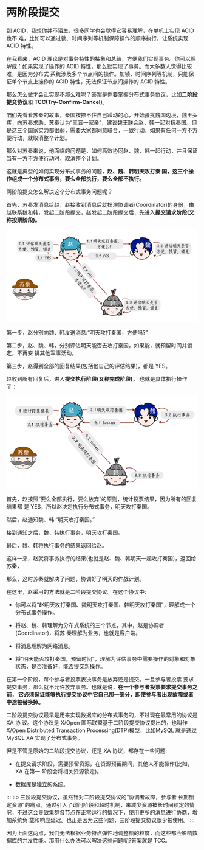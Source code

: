 # 两阶段提交

到 ACID，我想你并不陌生，很多同学也会觉得它容易理解，在单机上实现 ACID 也不 难，比如可以通过锁、时间序列等机制保障操作的顺序执行，让系统实现 ACID 特性。

在我看来，ACID 理论是对事务特性的抽象和总结，方便我们实现事务。你可以理解成：如果实现了操作的 ACID 特性，那么就实现了事务。而大多数人觉得比较难，是因为分布式 系统涉及多个节点间的操作。加锁、时间序列等机制，只能保证单个节点上操作的 ACID 特性，无法保证节点间操作的 ACID 特性。

那么怎么做才会让实现不那么难呢？答案是你要掌握分布式事务协议，比如**二阶段提交协议**和 **TCC(Try-Confirm-Cancel)**。


咱们先看看苏秦的故事，秦国按捺不住自己躁动的心，开始骚扰魏国边境，魏王头疼，向苏秦求助，苏秦认为“三晋一家亲”，建议魏王联合赵、韩一起对抗秦国。但是这三个国家实力都很弱，需要大家都同意联合，一致行动，如果有任何一方不方便行动，就取消整个计划。

那么对苏秦来说，他面临的问题是，如何高效协同赵、魏、韩一起行动，并且保证当有一方不方便行动时，取消整个计划。

这就是典型的如何实现分布式事务的问题，**赵、魏、韩明天攻打秦 国，这三个操作组成一个分布式事务，要么全部执行，要么全部不执行。**



两阶段提交怎么解决这个分布式事务问题呢？

首先，苏秦发消息给赵，赵接收到消息后就扮演协调者(Coordinator)的身份，由赵联系魏和韩，发起二阶段提交，赵发起二阶段提交后，先进入**提交请求阶段(又称投票阶段)。**

![img](./assets/image-20211109124213337.png)

第一步，赵分别向魏、韩发送消息:“明天攻打秦国，方便吗?”

第二步，赵、魏、韩，分别评估明天能否去攻打秦国，如果能，就预留时间并锁定，不再安
排其他军事活动。

第三步，赵得到全部的回复结果(包括他自己的评估结果)，都是 YES。



赵收到所有回复后，进入**提交执行阶段(又称完成阶段)，** 也就是具体执行操作了：

![img](./assets/image-20211109124645442.png)

首先，赵按照“要么全部执行，要么放弃”的原则，统计投票结果，因为所有的回复结果都 是 YES，所以赵决定执行分布式事务，明天攻打秦国。

然后，赵通知魏、韩:“明天攻打秦国。”

接到通知之后，魏、韩执行事务，明天攻打秦国。

最后，魏、韩将执行事务的结果返回给赵。

这样一来，赵就将事务执行的结果(也就是赵、魏、韩明天一起攻打秦国)，返回给苏秦，

那么，这时苏秦就解决了问题，协调好了明天的作战计划。

在这里，赵采用的方法就是二阶段提交协议。在这个协议中:

- 你可以将“赵明天攻打秦国、魏明天攻打秦国、韩明天攻打秦国”，理解成一个分布式事务操作。

- 将赵、魏、韩理解为分布式系统的三个节点，其中，赵是协调者(Coordinator)，将苏 秦理解为业务，也就是客户端。

- 将消息理解为网络消息。

- 将“明天能否攻打秦国，预留时间”，理解为评估事务中需要操作的对象和对象状态，是否准备好，能否提交新操作。



在第一个阶段，每个参与者投票表决事务是放弃还是提交。一旦参与者投票 要求提交事务，那么就不允许放弃事务。也就是说，**在一个参与者投票要求提交事务之前， 它必须保证能够执行提交协议中它自己那一部分，即使参与者出现故障或者中途被替换掉。**



二阶段提交协议最早是用来实现数据库的分布式事务的，不过现在最常用的协议是 XA 协 议。这个协议是 X/Open 国际联盟基于二阶段提交协议提出的，也叫作 X/Open Distributed Transaction Processing(DTP)模型，比如MySQL 就是通过 MySQL XA 实现了分布式事务。

但是不管是原始的二阶段提交协议，还是 XA 协议，都存在一些问题:

- 在提交请求阶段，需要预留资源，在资源预留期间，其他人不能操作(比如，XA 在第一 阶段会将相关资源锁定)。

- 数据库是独立的系统。


::: tip
三阶段提交协议，虽然针对二阶段提交协议的“协调者故障，参与者 长期锁定资源”的痛点，通过引入了询问阶段和超时机制，来减少资源被长时间锁定的情 况，不过这会导致集群各节点在正常运行的情况下，使用更多的消息进行协商，增加系统负 载和响应延迟。也正是因为这些问题，三阶段提交协议很少被使用。
:::

因为上面这两点，我们无法根据业务特点弹性地调整锁的粒度，而这些都会影响数据库的并发性能。那用什么办法可以解决这些问题呢?答案就是 TCC。